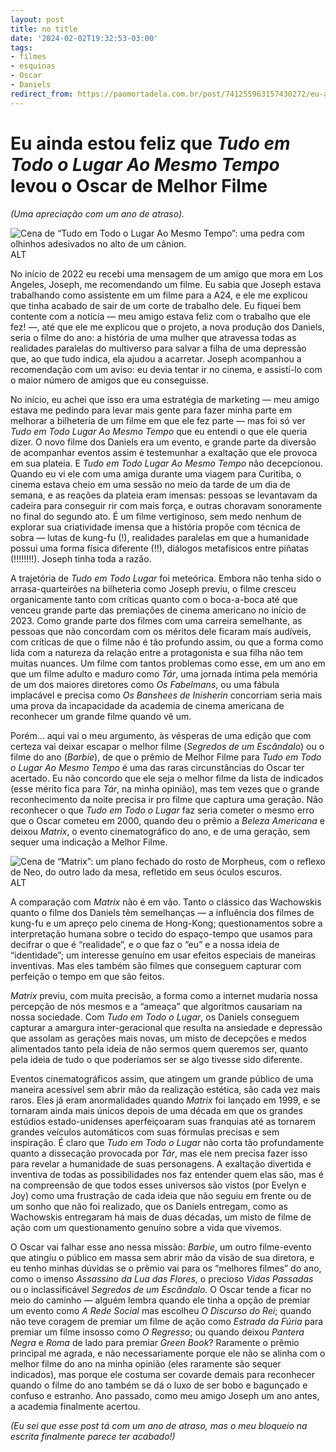 ```yaml
---
layout: post
title: no title
date: '2024-02-02T19:32:53-03:00'
tags:
- filmes
- esquinas
- Oscar
- Daniels
redirect_from: https://paomortadela.com.br/post/741255963157430272/eu-ainda-estou-feliz-que-tudo-em-todo-o-lugar-ao
---
```

# Eu ainda estou feliz que _Tudo em Todo o Lugar Ao Mesmo Tempo_ levou o Oscar de Melhor Filme

_(Uma apreciação com um ano de atraso)._

![Cena de “Tudo em Todo o Lugar Ao Mesmo Tempo”: uma pedra com olhinhos adesivados no alto de um cânion.](https://64.media.tumblr.com/0d9616ab5f68b9b5f02d37c59393b70a/d66c31df4acc4307-8a/s640x960/53654fcec3768d6d5edb8d4448a38d184f46275c.jpg)ALT

No início de 2022 eu recebi uma mensagem de um amigo que mora em Los Angeles, Joseph, me recomendando um filme. Eu sabia que Joseph estava trabalhando como assistente em um filme para a A24, e ele me explicou que tinha acabado de sair de um corte de trabalho dele. Eu fiquei bem contente com a notícia — meu amigo estava feliz com o trabalho que ele fez! —, até que ele me explicou que o projeto, a nova produção dos Daniels, seria o filme do ano: a história de uma mulher que atravessa todas as realidades paralelas do multiverso para salvar a filha de uma depressão que, ao que tudo indica, ela ajudou a acarretar. Joseph acompanhou a recomendação com um aviso: eu devia tentar ir no cinema, e assistí-lo com o maior número de amigos que eu conseguisse.

No início, eu achei que isso era uma estratégia de marketing — meu amigo estava me pedindo para levar mais gente para fazer minha parte em melhorar a bilheteria de um filme em que ele fez parte — mas foi só ver _Tudo em Todo Lugar Ao Mesmo Tempo_ que eu entendi o que ele queria dizer. O novo filme dos Daniels era um evento, e grande parte da diversão de acompanhar eventos assim é testemunhar a exaltação que ele provoca em sua plateia. E _Tudo em Todo Lugar Ao Mesmo Tempo_ não decepcionou. Quando eu vi ele com uma amiga durante uma viagem para Curitiba, o cinema estava cheio em uma sessão no meio da tarde de um dia de semana, e as reações da plateia eram imensas: pessoas se levantavam da cadeira para conseguir rir com mais força, e outras choravam sonoramente no final do segundo ato. É um filme vertiginoso, sem medo nenhum de explorar sua criatividade imensa que a história propõe com técnica de sobra — lutas de kung-fu (!), realidades paralelas em que a humanidade possui uma forma física diferente (!!), diálogos metafísicos entre piñatas (!!!!!!!!). Joseph tinha toda a razão.

A trajetória de _Tudo em Todo Lugar_ foi meteórica. Embora não tenha sido o arrasa-quarteirões na bilheteria como Joseph previu, o filme cresceu organicamente tanto com críticas quanto com o boca-a-boca até que venceu grande parte das premiações de cinema americano no início de 2023. Como grande parte dos filmes com uma carreira semelhante, as pessoas que não concordam com os méritos dele ficaram mais audíveis, com críticas de que o filme não é tão profundo assim, ou que a forma como lida com a natureza da relação entre a protagonista e sua filha não tem muitas nuances. Um filme com tantos problemas como esse, em um ano em que um filme adulto e maduro como _Tár_, uma jornada íntima pela memória de um dos maiores diretores como _Os Fabelmans_, ou uma fábula implacável e precisa como _Os Banshees de Inisherin_ concorriam seria mais uma prova da incapacidade da academia de cinema americana de reconhecer um grande filme quando vê um.

Porém… aqui vai o meu argumento, às vésperas de uma edição que com certeza vai deixar escapar o melhor filme (_Segredos de um Escândalo_) ou o filme do ano (_Barbie_), de que o prêmio de Melhor Filme para _Tudo em Todo o Lugar Ao Mesmo Tempo_ é uma das raras circunstâncias do Oscar ter acertado. Eu não concordo que ele seja o melhor filme da lista de indicados (esse mérito fica para _Tár_, na minha opinião), mas tem vezes que o grande reconhecimento da noite precisa ir pro filme que captura uma geração. Não reconhecer o que _Tudo em Todo o Lugar_ faz seria cometer o mesmo erro que o Oscar cometeu em 2000, quando deu o prêmio a _Beleza Americana_ e deixou _Matrix_, o evento cinematográfico do ano, e de uma geração, sem sequer uma indicação a Melhor Filme.

![Cena de “Matrix”: um plano fechado do rosto de Morpheus, com o reflexo de Neo, do outro lado da mesa, refletido em seus óculos escuros.](https://64.media.tumblr.com/72b87edbaac6b7e52aa474206e623834/d66c31df4acc4307-ff/s640x960/b429c603f6d6ad4110751a657dd39ee8aaf1a39e.jpg)ALT

A comparação com _Matrix_ não é em vão. Tanto o clássico das Wachowskis quanto o filme dos Daniels têm semelhanças — a influência dos filmes de kung-fu e um apreço pelo cinema de Hong-Kong; questionamentos sobre a interpretação humana sobre o tecido do espaço-tempo que usamos para decifrar o que é “realidade”, e o que faz o “eu” e a nossa ideia de “identidade”; um interesse genuíno em usar efeitos especiais de maneiras inventivas. Mas eles também são filmes que conseguem capturar com perfeição o tempo em que são feitos.

_Matrix_ previu, com muita precisão, a forma como a internet mudaria nossa percepção de nós mesmos e a “ameaça” que algoritmos causariam na nossa sociedade. Com _Tudo em Todo o Lugar_, os Daniels conseguem capturar a amargura inter-geracional que resulta na ansiedade e depressão que assolam as gerações mais novas, um misto de decepções e medos alimentados tanto pela ideia de não sermos quem queremos ser, quanto pela ideia de tudo o que poderíamos ser se algo tivesse sido diferente.

Eventos cinematográficos assim, que atingem um grande público de uma maneira acessível sem abrir mão da realização estética, são cada vez mais raros. Eles já eram anormalidades quando _Matrix_ foi lançado em 1999, e se tornaram ainda mais únicos depois de uma década em que os grandes estúdios estado-unidenses aperfeiçoaram suas franquias até as tornarem grandes veículos automáticos com suas fórmulas precisas e sem inspiração. É claro que _Tudo em Todo o Lugar_ não corta tão profundamente quanto a dissecação provocada por _Tár_, mas ele nem precisa fazer isso para revelar a humanidade de suas personagens. A exaltação divertida e inventiva de todas as possibilidades nos faz entender quem elas são, mas é na compreensão de que todos esses universos são vistos (por Evelyn e Joy) como uma frustração de cada ideia que não seguiu em frente ou de um sonho que não foi realizado, que os Daniels entregam, como as Wachowskis entregaram há mais de duas décadas, um misto de filme de ação com um questionamento genuíno sobre a vida que vivemos.

O Oscar vai falhar esse ano nessa missão: _Barbie_, um outro filme-evento que atingiu o público em massa sem abrir mão da visão de sua diretora, e eu tenho minhas dúvidas se o prêmio vai para os “melhores filmes” do ano, como o imenso _Assassino da Lua das Flores_, o precioso _Vidas Passadas_ ou o inclassificável _Segredos de um Escândalo_. O Oscar tende a ficar no meio do caminho — alguém lembra quando ele tinha a opção de premiar um evento como _A Rede Social_ mas escolheu _O Discurso do Rei_; quando não teve coragem de premiar um filme de ação como _Estrada da Fúria_ para premiar um filme insosso como _O Regresso_; ou quando deixou _Pantera Negra_ e _Roma_ de lado para premiar _Green Book_? Raramente o prêmio principal me agrada, e não necessariamente porque ele não se alinha com o melhor filme do ano na minha opinião (eles raramente são sequer indicados), mas porque ele costuma ser covarde demais para reconhecer quando o filme do ano também se dá o luxo de ser bobo e bagunçado e confuso e estranho. Ano passado, como meu amigo Joseph um ano antes, a academia finalmente acertou.

_(Eu sei que esse post tá com um ano de atraso, mas o meu bloqueio na escrita finalmente parece ter acabado!)_

